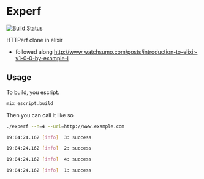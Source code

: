 Experf
======

[![Build Status](https://travis-ci.org/bradleyd/experf.svg)](https://travis-ci.org/bradleyd/experf)

HTTPerf clone in elixir

* followed along http://www.watchsumo.com/posts/introduction-to-elixir-v1-0-0-by-example-i


## Usage

To build, you escript.
```elixir
mix escript.build
```

Then you can call it like so
```bash
./experf --n=4 --url=http://www.example.com
```
```bash
19:04:24.162 [info]  3: success

19:04:24.162 [info]  2: success

19:04:24.162 [info]  4: success

19:04:24.162 [info]  1: success
```
